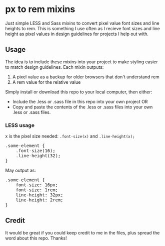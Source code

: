 <h1>px to rem mixins</h1>
<p>Just simple LESS and Sass mixins to convert pixel value font sizes and line heights to rem. This is something I use often as I recieve font sizes and line height as pixel values in design guidelines for projects I help out with.</p>

<h2>Usage</h2>
<p>The idea is to include these mixins into your project to make styling easier to match design guidelines.
Each mixin outputs:</p>
<ol>
<li>A pixel value as a backup for older browsers that don't understand rem</li>
<li>A rem value for the relative value</li>
</ol>

Simply install or download this repo to your local computer, then either:
<ul>
<li>Include the .less or .sass file in this repo into your own project OR</li>
<li>Copy and paste the contents of the .less or .sass files into your own .less or .sass files.</li>
</ul>

<h3>LESS usage</h3>
<p>x is the pixel size needed: <code>.font-size(x)</code> and <code>.line-height(x);</code></p>

<pre>
.some-element {
    .font-size(16);
    .line-height(32);
}
</pre>
<p>May output as:</p>
<pre>
.some-element {
    font-size: 16px; 
    font-size: 1rem;
    line-height: 32px; 
    line-height: 2rem;
}
</pre>

<h2>Credit</h2>
<p>It would be great if you could keep credit to me in the files, plus spread the word about this repo. Thanks!</p>
